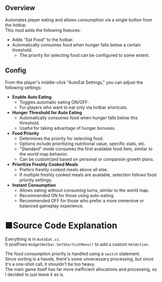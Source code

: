 ## Overview  
Automates player eating and allows consumption via a single button from the hotbar.  
This mod adds the following features:  
* Adds "Eat Food" to the hotbar.  
* Automatically consumes food when hunger falls below a certain threshold.  
  * The priority for selecting food can be configured to some extent.  
  
## Config  
From the player's middle-click "AutoEat Settings," you can adjust the following settings:  
* **Enable Auto Eating**  
  * Toggles automatic eating ON/OFF.  
  * For players who want to eat only via hotbar shortcuts.  
* **Hunger Threshold for Auto Eating**  
  * Automatically consumes food when hunger falls below this threshold.  
  * Useful for taking advantage of hunger bonuses.  
* **Food Priority**  
  * Determines the priority for selecting food.  
  * Options include prioritizing nutritional value, specific stats, etc.  
  * "Standard" mode consumes the first available food item, similar to the world map behavior.  
  * Can be customized based on personal or companion growth plans.  
* **Prioritize Freshly Cooked Meals**  
  * Prefers freshly cooked meals above all else.  
  * If multiple freshly cooked meals are available, selection follows food priority settings.  
* **Instant Consumption**  
  * Allows eating without consuming turns, similar to the world map.  
  * Recommended ON for those using auto-eating.  
  * Recommended OFF for those who prefer a more immersive or balanced gameplay experience.  
  

# ■Source Code Explanation
Everything is in `AutoEat.cs`.  
It postfixes `WidgetHotbar.SetShortcutMenu()` to add a custom `HotAction`.  

The food consumption priority is handled using a `switch` statement.  
Since sorting is a hassle, there's some unnecessary processing, but since it's a one-shot call, it shouldn't be too heavy.  
The main game itself has far more inefficient allocations and processing, so I decided to just leave it as is.  
